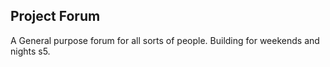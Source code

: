 ## Project Forum

A General purpose forum for all sorts of people. Building for weekends and nights s5.
